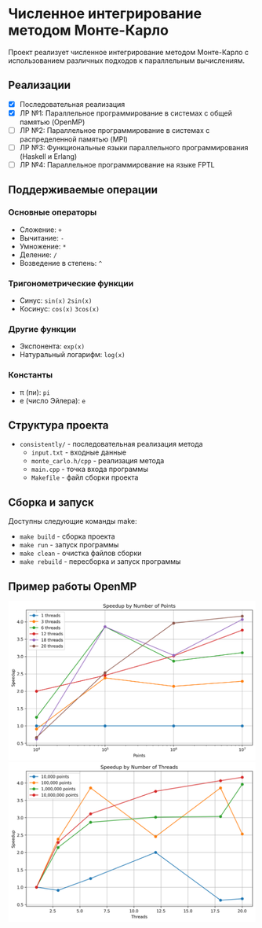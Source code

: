 # Численное интегрирование методом Монте-Карло

Проект реализует численное интегрирование методом Монте-Карло с использованием различных подходов к параллельным вычислениям.

## Реализации

- [x] Последовательная реализация
- [x] ЛР №1: Параллельное программирование в системах с общей памятью (OpenMP)
- [ ] ЛР №2: Параллельное программирование в системах с распределенной памятью (MPI)
- [ ] ЛР №3: Функциональные языки параллельного программирования (Haskell и Erlang)
- [ ] ЛР №4: Параллельное программирование на языке FPTL

## Поддерживаемые операции

### Основные операторы
- Сложение: `+`
- Вычитание: `-`
- Умножение: `*`
- Деление: `/`
- Возведение в степень: `^`

### Тригонометрические функции
- Синус: `sin(x)` `2sin(x)`
- Косинус: `cos(x)` `3cos(x)`

### Другие функции
- Экспонента: `exp(x)`
- Натуральный логарифм: `log(x)`

### Константы
- π (пи): `pi`
- e (число Эйлера): `e`

## Структура проекта

- `consistently/` - последовательная реализация метода
  - `input.txt` - входные данные
  - `monte_carlo.h/cpp` - реализация метода
  - `main.cpp` - точка входа программы
  - `Makefile` - файл сборки проекта

## Сборка и запуск

Доступны следующие команды make:
- `make build` - сборка проекта
- `make run` - запуск программы
- `make clean` - очистка файлов сборки
- `make rebuild` - пересборка и запуск программы

## Пример работы OpenMP
![Пример работы OpenMP](.\OpenMP\plots\speedup_by_points_20250218_231306.png)
![Пример работы OpenMP](.\OpenMP\plots\speedup_by_threads_20250218_231306.png)
